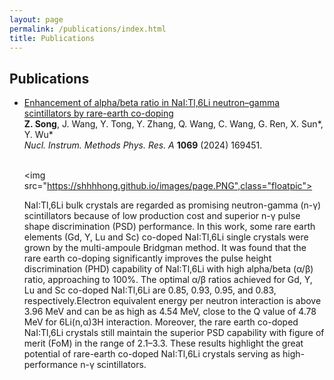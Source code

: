 ```yaml
---
layout: page
permalink: /publications/index.html
title: Publications
---
```


## Publications

- [Enhancement of alpha/beta ratio in NaI:Tl,6Li neutron–gamma scintillators by rare-earth co-doping](https://doi.org/10.1016/j.nima.2024.169451)<br>
  **Z. Song**, J. Wang, Y. Tong, Y. Zhang, Q. Wang, C. Wang, G. Ren, X. Sun\*, Y. Wu\*<br>
  *Nucl. Instrum. Methods Phys. Res. A* **1069** (2024) 169451.
  <br><br>
  
  <img src="https://shhhhong.github.io/images/page.PNG",class="floatpic">
  
  NaI:Tl,6Li bulk crystals are regarded as promising neutron-gamma (n-γ) scintillators because of low production cost and superior n-γ pulse shape discrimination (PSD) performance. In this work, some rare earth elements (Gd, Y, Lu and Sc) co-doped NaI:Tl,6Li single crystals were grown by the multi-ampoule Bridgman method. It was found that the rare earth co-doping significantly improves the pulse height discrimination (PHD) capability of NaI:Tl,6Li with high alpha/beta (α/β) ratio, approaching to 100%. The optimal α/β ratios achieved for Gd, Y, Lu and Sc co-doped NaI:Tl,6Li are 0.85, 0.93, 0.95, and 0.83, respectively.Electron equivalent energy per neutron interaction is above 3.96 MeV and can be as high as 4.54 MeV, close to the Q value of 4.78 MeV for 6Li(n,α)3H interaction. Moreover, the rare earth co-doped NaI:Tl,6Li crystals still maintain the superior PSD capability with figure of merit (FoM) in the range of 2.1–3.3. These results highlight the great potential of rare-earth co-doped NaI:Tl,6Li crystals serving as high-performance n-γ scintillators.

